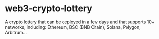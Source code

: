 # web3-crypto-lottery
A crypto lottery that can be deployed in a few days and that supports 10+ networks, including: Ethereum, BSC (BNB Chain), Solana, Polygon, Arbitrum...

